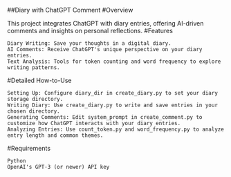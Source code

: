 ##Diary with ChatGPT Comment
#Overview

This project integrates ChatGPT with diary entries, offering AI-driven comments and insights on personal reflections.
#Features

    Diary Writing: Save your thoughts in a digital diary.
    AI Comments: Receive ChatGPT's unique perspective on your diary entries.
    Text Analysis: Tools for token counting and word frequency to explore writing patterns.

#Detailed How-to-Use

    Setting Up: Configure diary_dir in create_diary.py to set your diary storage directory.
    Writing Diary: Use create_diary.py to write and save entries in your chosen directory.
    Generating Comments: Edit system_prompt in create_comment.py to customize how ChatGPT interacts with your diary entries.
    Analyzing Entries: Use count_token.py and word_frequency.py to analyze entry length and common themes.

#Requirements

    Python
    OpenAI's GPT-3 (or newer) API key
